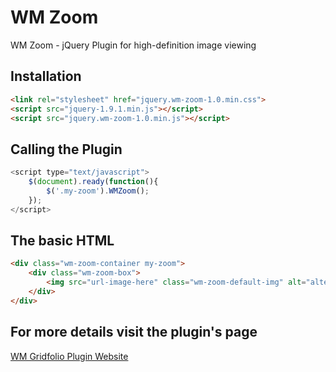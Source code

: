
WM Zoom
===========

WM Zoom - jQuery Plugin for high-definition image viewing

## Installation

```html
<link rel="stylesheet" href="jquery.wm-zoom-1.0.min.css">
<script src="jquery-1.9.1.min.js"></script>
<script src="jquery.wm-zoom-1.0.min.js"></script>
```

## Calling the Plugin

```javascript
<script type="text/javascript">
    $(document).ready(function(){
        $('.my-zoom').WMZoom();
    });
</script>
```

## The basic HTML

```html
<div class="wm-zoom-container my-zoom">
    <div class="wm-zoom-box">
        <img src="url-image-here" class="wm-zoom-default-img" alt="alternative text" data-hight-src="url-big-image-here" data-loader-src="url-image-loader-here">
    </div>
</div>
```

## For more details visit the plugin's page

[WM Gridfolio Plugin Website](http://welisonmenezes.com.br/extras/plugins/jquery/wm-zoom/)

